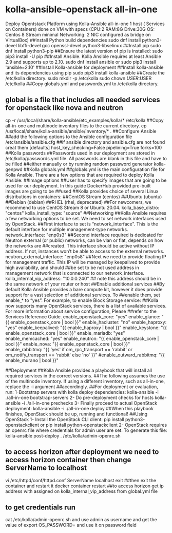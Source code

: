 # kolla-ansible-openstack all-in-one
Deploy Opentstack Platform using Kolla-Ansible all-in-one 1 host ( Services on Containers)
done on VM with specs (CPU:2 RAM:8G Drive:30G OS: Centos 8 Stream minimal Networking: 2 NIC configured as bridge on VirtualBox)
##install Python build dependencies
sudo dnf install python3-devel libffi-devel gcc openssl-devel python3-libselinux
##Install pip
sudo dnf install python3-pip
##Ensure the latest version of pip is installed:
sudo pip3 install -U pip
##Install Ansible. Kolla Ansible requires at least Ansible 2.9 and supports up to 2.10.
sudo dnf install ansible
or
sudo pip3 install 'ansible=2.10'
##Install Kolla-ansible for deployment
##Install kolla-ansible and its dependencies using pip
sudo pip3 install kolla-ansible
##Create the /etc/kolla directory.
sudo mkdir -p /etc/kolla
sudo chown $USER:$USER /etc/kolla
##Copy globals.yml and passwords.yml to /etc/kolla directory.
## global is a file that includes all needed services for openstack like nova and neutron
cp -r /usr/local/share/kolla-ansible/etc_examples/kolla/* /etc/kolla
##Copy all-in-one and multinode inventory files to the current directory.
cp /usr/local/share/kolla-ansible/ansible/inventory/* .
##Configure Ansible
##add the following options to the Ansible configuration file /etc/ansible/ansible.cfg
##if ansible directory and ansible.cfg are not found creat them
[defaults]
host_key_checking=False
pipelining=True
forks=100
##Kolla passwords
##Passwords used in our deployment are stored in /etc/kolla/passwords.yml file. All passwords are blank in this file and have to be filled ##either manually or by running random password generator
kolla-genpwd
##Kolla globals.yml
##globals.yml is the main configuration file for Kolla Ansible. There are a few options that are required to deploy Kolla Ansible:
##Image options
##User has to specify images that are going to be used for our deployment. In this guide DockerHub provided pre-built images are going to be ##used
##Kolla provides choice of several Linux distributions in containers:
##CentOS Stream (centos)
##Ubuntu (ubuntu)
##Debian (debian)
##RHEL (rhel, deprecated)
##For newcomers, we recommend to use CentOS Stream 8 or Ubuntu 20.04.
kolla_base_distro: "centos"
kolla_install_type: "source"
##Networking
##Kolla Ansible requires a few networking options to be set. We need to set network interfaces used by OpenStack.
##First interface to set is “network_interface”. This is the default interface for multiple management-type networks.
network_interface: "enp0s3"
##Second interface required is dedicated for Neutron external (or public) networks, can be vlan or flat, depends on how the networks are ##created. This interface should be active without IP address. If not, instances won’t be able to access to the external networks.
neutron_external_interface: "enp0s8"
##Next we need to provide floating IP for management traffic. This IP will be managed by keepalived to provide high availability, and should ##be set to be not used address in management network that is connected to our network_interface.
kolla_internal_vip_address: "10.0.0.240" ## note this address should be in the same network of your router or host
##Enable additional services
##By default Kolla Ansible provides a bare compute kit, however it does provide support for a vast selection of additional services. To ##enable them, set enable_* to “yes”. For example, to enable Block Storage service:
##Kolla now supports many OpenStack services, there is a list of available services. For more information about service configuration, Please ##refer to the Services Reference Guide.
enable_openstack_core: "yes"
enable_glance: "{{ enable_openstack_core | bool }}"
enable_hacluster: "no"
enable_haproxy: "yes"
enable_keepalived: "{{ enable_haproxy | bool }}"
enable_keystone: "{{ enable_openstack_core | bool }}"
enable_mariadb: "yes"
enable_memcached: "yes"
enable_neutron: "{{ enable_openstack_core | bool }}"
enable_nova: "{{ enable_openstack_core | bool }}"
enable_rabbitmq: "{{ 'yes' if om_rpc_transport == 'rabbit' or om_notify_transport == 'rabbit' else 'no' }}"
#enable_outward_rabbitmq: "{{ enable_murano | bool }}"

##Deployment
##Kolla Ansible provides a playbook that will install all required services in the correct versions.
##The following assumes the use of the multinode inventory. If using a different inventory, such as all-in-one, replace the -i argument ##accordingly.
##For deployment or evaluation, run:
1-Bootstrap servers with kolla deploy dependencies:
kolla-ansible -i ./all-in-one bootstrap-servers
2- Do pre-deployment checks for hosts
kolla-ansible -i ./all-in-one prechecks
3- Finally proceed to actual OpenStack deployment:
kolla-ansible -i ./all-in-one deploy
##When this playbook finishes, OpenStack should be up, running and functional!
##Using OpenStack
1- Install the OpenStack CLI client:
pip install python3-openstackclient
or
pip install python-openstackclient
2- OpenStack requires an openrc file where credentials for admin user are set. To generate this file:
kolla-ansible post-deploy
. /etc/kolla/admin-openrc.sh
## to access horizon after deployment we need to access horizon container then change ServerName to localhost
vi /etc/httpd/conf/httpd.conf
ServerName localhost
exit
##then exit the container and restart it
docker container restart <container ID of horizon>
##to access horizon get ip address with assigned on kolla_internal_vip_address from global.yml file
## to get credentials run
  cat /etc/kolla/admin-openrc.sh
  and use admin as username and get the value of export OS_PASSWORD= and use it on password field
